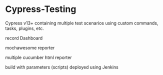 # Cypress-Testing


Cypress v13+ containing multiple test scenarios using custom commands, tasks, plugins, etc.

record Dashboard

mochawesome reporter

multiple cucumber html reporter

build with parameters (scripts) deployed using Jenkins
